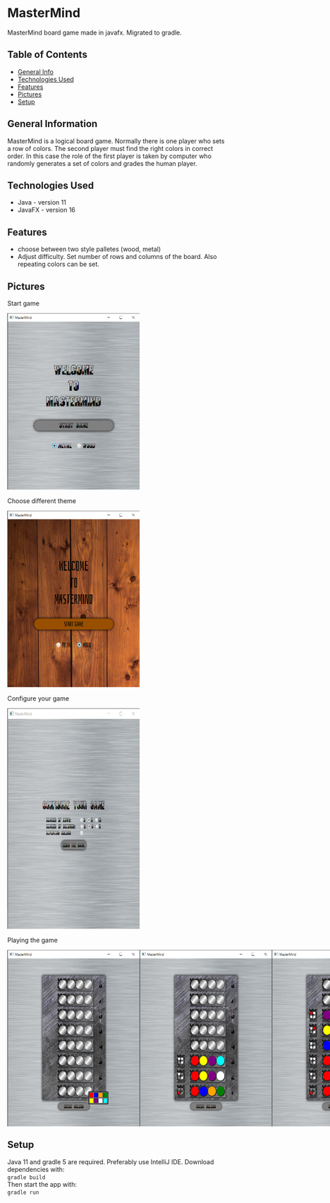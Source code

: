 # MasterMind
MasterMind board game made in javafx.
Migrated to gradle.

## Table of Contents
* [General Info](#general-information)
* [Technologies Used](#technologies-used)
* [Features](#features)
* [Pictures](#pictures)
* [Setup](#setup)

<!-- * [License](#license) -->

## General Information

MasterMind is a logical board game. Normally there is one player who sets a row of colors.
The second player must find the right colors in correct order. In this case the role of the first player
is taken by computer who randomly generates a set of colors and grades the human player. 

## Technologies Used

- Java - version 11
- JavaFX - version 16

## Features

- choose between two style palletes (wood, metal)
- Adjust difficulty. Set number of rows and columns of the board. Also repeating colors can be set.

## Pictures
<p>Start game</p>
<img src="./img/start_metal.png" width=300 height=400>
<p>Choose different theme</p>
<img src="./img/start_wood.png" width=300 height=400>
<p>Configure your game</p>
<img src="./img/config.png" width=300 height=500>
<p>Playing the game</p>
<div style="display: flex; flex-direction:row;">
  <img src="./img/game_1.png" width=300 height=400>
  <img src="./img/game_2.png" width=300 height=400>
  <img src="./img/game_3.png" width=300 height=400>
</div>

## Setup
Java 11 and gradle 5 are required. Preferably use IntelliJ IDE. 
Download dependencies with:\
`gradle build`\
Then start the app with:\
`gradle run`
